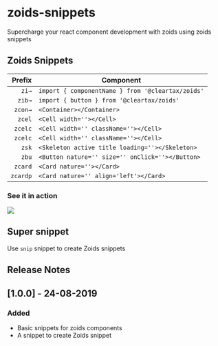 # zoids-snippets

Supercharge your react component development with zoids using zoids snippets

## Zoids Snippets

|  Prefix | Component                                           |
| ------: | --------------------------------------------------- |
|  `zi→`  | `import { componentName } from '@cleartax/zoids'`   |
|  `zib→`  | `import { button } from '@cleartax/zoids'`         |
|  `zcon→`| `<Container></Container>`                           |
|  `zcel` | `<Cell width=''></Cell>`                            |
|  `zcelc`| `<Cell width='' className=''></Cell>`               |
|  `zcelc`| `<Cell width='' className=''></Cell>`               |
|  `zsk`| `<Skeleton active title loading=''></Skeleton>`       |
|  `zbu`| `<Button nature='' size='' onClick=''></Button>`      |
|  `zcard`| `<Card nature=''></Card>`                           |
|  `zcardp`| `<Card nature='' align='left'></Card>`             |

### See it in action

![](https://assets1.cleartax-cdn.com/cleargst-frontend/misc/1566637441_zoid-snippets.gif)

## Super snippet

Use `snip` snippet to create Zoids snippets

## Release Notes

## [1.0.0] - 24-08-2019

### Added

- Basic snippets for zoids components
- A snippet to create Zoids snippet
